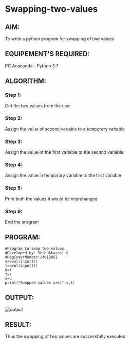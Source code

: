 # Swapping-two-values
## AIM:
To write a python program for swapping of two values
## EQUIPEMENT'S REQUIRED: 
PC
Anaconda - Python 3.7
## ALGORITHM: 
### Step 1:
Get the two values from the user
### Step 2: 
Assign the value of second variable to a temporary variable 
### Step 3: 
Assign the value of the first variable to the second variable.
### Step 4:  
Assign the value in temporary variable to the first variable
### Step 5: 
Print both the values it would be interchanged
### Step 6: 
End the program
## PROGRAM:
```
#Program to swap two values.
#Developed by: Sethukkarasi C
#RegisterNumber:23012881
s=eval(input())
t=eval(input())
u=t
t=s
s=u
print("Swapped values are:",s,t)
```
## OUTPUT:
![output](/swappinng.png)



## RESULT:
Thus the swapping of two values are successfully executed



